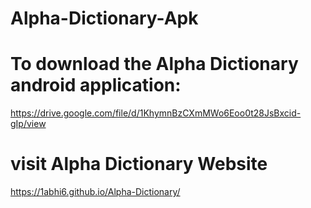 # Alpha-Dictionary-Apk
# To download the Alpha Dictionary android application: 
https://drive.google.com/file/d/1KhymnBzCXmMWo6Eoo0t28JsBxcid-gIp/view

#  visit Alpha Dictionary Website
https://1abhi6.github.io/Alpha-Dictionary/
